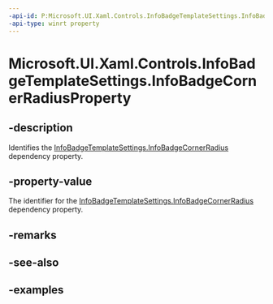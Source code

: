 ```yaml
---
-api-id: P:Microsoft.UI.Xaml.Controls.InfoBadgeTemplateSettings.InfoBadgeCornerRadiusProperty
-api-type: winrt property
---
```


# Microsoft.UI.Xaml.Controls.InfoBadgeTemplateSettings.InfoBadgeCornerRadiusProperty

<!--
public static Microsoft.UI.Xaml.DependencyProperty InfoBadgeCornerRadiusProperty { get; }
-->


## -description

Identifies the [InfoBadgeTemplateSettings.InfoBadgeCornerRadius](infobadgetemplatesettings_infobadgecornerradius.md) dependency property.
## -property-value

The identifier for the [InfoBadgeTemplateSettings.InfoBadgeCornerRadius](infobadgetemplatesettings_infobadgecornerradius.md) dependency property.

## -remarks

## -see-also

## -examples


